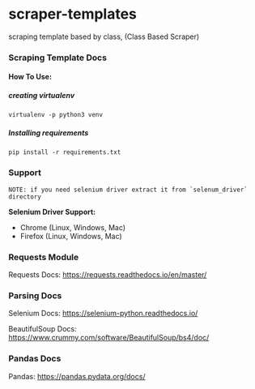 # scraper-templates
scraping template based by class, (Class Based Scraper)


### Scraping Template Docs

#### How To Use:

##### creating virtualenv


```
virtualenv -p python3 venv
```
##### Installing requirements

```
pip install -r requirements.txt
```


### Support
```
NOTE: if you need selenium driver extract it from `selenum_driver` directory
```

**Selenium Driver Support:**
- Chrome (Linux, Windows, Mac)
- Firefox (Linux, Windows, Mac)

### Requests Module
Requests Docs: https://requests.readthedocs.io/en/master/

 ### Parsing Docs
Selenium Docs: https://selenium-python.readthedocs.io/

BeautifulSoup Docs: https://www.crummy.com/software/BeautifulSoup/bs4/doc/

 ### Pandas Docs
Pandas: https://pandas.pydata.org/docs/
